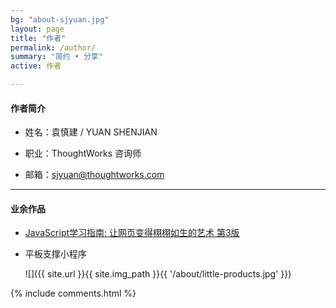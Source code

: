 ```yaml
---
bg: "about-sjyuan.jpg"
layout: page
title: "作者"
permalink: /author/
summary: "简约 • 分享"
active: 作者

---
```


#### 作者简介
- 姓名：袁慎建 / YUAN SHENJIAN

- 职业：ThoughtWorks 咨询师

- 邮箱：sjyuan@thoughtworks.com

---

#### 业余作品
- [JavaScript学习指南: 让网页变得栩栩如生的艺术 第3版](https://item.jd.com/12123997.html)
- 平板支撑小程序

  ![]({{ site.url }}{{ site.img_path }}{{ '/about/little-products.jpg' }})


{% include comments.html %}
